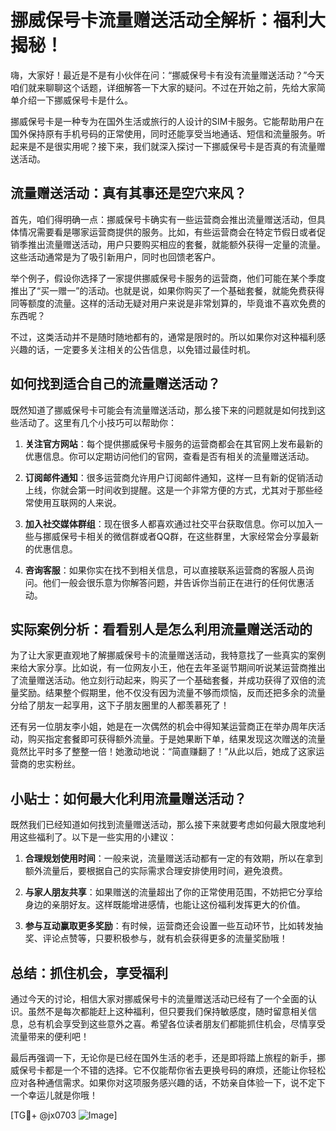# 挪威保号卡流量赠送活动全解析：福利大揭秘！

嗨，大家好！最近是不是有小伙伴在问：“挪威保号卡有没有流量赠送活动？”今天咱们就来聊聊这个话题，详细解答一下大家的疑问。不过在开始之前，先给大家简单介绍一下挪威保号卡是什么。

挪威保号卡是一种专为在国外生活或旅行的人设计的SIM卡服务。它能帮助用户在国外保持原有手机号码的正常使用，同时还能享受当地通话、短信和流量服务。听起来是不是很实用呢？接下来，我们就深入探讨一下挪威保号卡是否真的有流量赠送活动。

## 流量赠送活动：真有其事还是空穴来风？

首先，咱们得明确一点：挪威保号卡确实有一些运营商会推出流量赠送活动，但具体情况需要看是哪家运营商提供的服务。比如，有些运营商会在特定节假日或者促销季推出流量赠送活动，用户只要购买相应的套餐，就能额外获得一定量的流量。这些活动通常是为了吸引新用户，同时也回馈老客户。

举个例子，假设你选择了一家提供挪威保号卡服务的运营商，他们可能在某个季度推出了“买一赠一”的活动。也就是说，如果你购买了一个基础套餐，就能免费获得同等额度的流量。这样的活动无疑对用户来说是非常划算的，毕竟谁不喜欢免费的东西呢？

不过，这类活动并不是随时随地都有的，通常是限时的。所以如果你对这种福利感兴趣的话，一定要多关注相关的公告信息，以免错过最佳时机。

## 如何找到适合自己的流量赠送活动？

既然知道了挪威保号卡可能会有流量赠送活动，那么接下来的问题就是如何找到这些活动了。这里有几个小技巧可以帮助你：

1. **关注官方网站**：每个提供挪威保号卡服务的运营商都会在其官网上发布最新的优惠信息。你可以定期访问他们的官网，查看是否有相关的流量赠送活动。

2. **订阅邮件通知**：很多运营商允许用户订阅邮件通知，这样一旦有新的促销活动上线，你就会第一时间收到提醒。这是一个非常方便的方式，尤其对于那些经常使用互联网的人来说。

3. **加入社交媒体群组**：现在很多人都喜欢通过社交平台获取信息。你可以加入一些与挪威保号卡相关的微信群或者QQ群，在这些群里，大家经常会分享最新的优惠信息。

4. **咨询客服**：如果你实在找不到相关信息，可以直接联系运营商的客服人员询问。他们一般会很乐意为你解答问题，并告诉你当前正在进行的任何优惠活动。

## 实际案例分析：看看别人是怎么利用流量赠送活动的

为了让大家更直观地了解挪威保号卡的流量赠送活动，我特意找了一些真实的案例来给大家分享。比如说，有一位网友小王，他在去年圣诞节期间听说某运营商推出了流量赠送活动。他立刻行动起来，购买了一个基础套餐，并成功获得了双倍的流量奖励。结果整个假期里，他不仅没有因为流量不够而烦恼，反而还把多余的流量分给了朋友一起享用，这下子朋友圈里的人都羡慕死了！

还有另一位朋友李小姐，她是在一次偶然的机会中得知某运营商正在举办周年庆活动，购买指定套餐即可获得额外流量。于是她果断下单，结果发现这次赠送的流量竟然比平时多了整整一倍！她激动地说：“简直赚翻了！”从此以后，她成了这家运营商的忠实粉丝。

## 小贴士：如何最大化利用流量赠送活动？

既然我们已经知道如何找到流量赠送活动，那么接下来就要考虑如何最大限度地利用这些福利了。以下是一些实用的小建议：

1. **合理规划使用时间**：一般来说，流量赠送活动都有一定的有效期，所以在拿到额外流量后，要根据自己的实际需求合理安排使用时间，避免浪费。

2. **与家人朋友共享**：如果赠送的流量超出了你的正常使用范围，不妨把它分享给身边的亲朋好友。这样既能增进感情，也能让这份福利发挥更大的价值。

3. **参与互动赢取更多奖励**：有时候，运营商还会设置一些互动环节，比如转发抽奖、评论点赞等，只要积极参与，就有机会获得更多的流量奖励哦！

## 总结：抓住机会，享受福利

通过今天的讨论，相信大家对挪威保号卡的流量赠送活动已经有了一个全面的认识。虽然不是每次都能赶上这种福利，但只要我们保持敏感度，随时留意相关信息，总有机会享受到这些意外之喜。希望各位读者朋友们都能抓住机会，尽情享受流量带来的便利吧！

最后再强调一下，无论你是已经在国外生活的老手，还是即将踏上旅程的新手，挪威保号卡都是一个不错的选择。它不仅能帮你省去更换号码的麻烦，还能让你轻松应对各种通信需求。如果你对这项服务感兴趣的话，不妨亲自体验一下，说不定下一个幸运儿就是你哦！

[TG💪+ @jx0703 ![Image](https://github.com/user-attachments/assets/dbca1d08-cadb-493c-b0ec-ad6f7a83f270)]